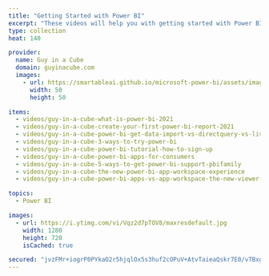 ```yaml
---
title: "Getting Started with Power BI"
excerpt: "These videos will help you with getting started with Power BI. From Power BI Desktop to the Power BI service and items in between, this is a great way to get started."
type: collection
heat: 140

provider:
  name: Guy in a Cube
  domain: guyinacube.com
  images:
    - url: https://smartableai.github.io/microsoft-power-bi/assets/images/organizations/guyinacube.com-50x50.jpg
      width: 50
      height: 50

items:
  - videos/guy-in-a-cube-what-is-power-bi-2021
  - videos/guy-in-a-cube-create-your-first-power-bi-report-2021
  - videos/guy-in-a-cube-power-bi-get-data-import-vs-directquery-vs-live-2021
  - videos/guy-in-a-cube-3-ways-to-try-power-bi
  - videos/guy-in-a-cube-power-bi-tutorial-how-to-sign-up
  - videos/guy-in-a-cube-power-bi-apps-for-consumers
  - videos/guy-in-a-cube-5-ways-to-get-power-bi-support-pbifamily
  - videos/guy-in-a-cube-the-new-power-bi-app-workspace-experience
  - videos/guy-in-a-cube-power-bi-apps-vs-app-workspace-the-new-viewer-role

topics:
  - Power BI

images:
  - url: https://i.ytimg.com/vi/Vqz2d7pTOV8/maxresdefault.jpg
    width: 1280
    height: 720
    isCached: true

secured: "jvzFMr+iogrP0PYkaO2r5hjqlOx5s3huf2cOPuV+AtvTaieaQskr7E0/vTBxg1PKHJXG3l5jj9cw79njCQU2LVKpJ/L24zgFTUABT6D7AYG1JWzL1IFmTJZtwqUeT+Fe3Bxj54GketRSgsA5spnxh4Az6N1ERd0AOdUAcmAdKbCdwlpclcbLAirxjj6v4l8vd/DItIyV0z/LiWkYUthrK5T3WHoxvzoUwyAgmHDtML6EOtGjbsRJOQ14TLq6GKqgpjJWpOAFg/yrakdaGWRpqPdOUbfGYMJotDqXsTUP94QC2SRAR7mU3xaE+iU8tG5k1dM6FbHiLo+LCu2o+zWaXw==;zomyPMsZGt3+7xBW+zPxrQ=="
---
```


